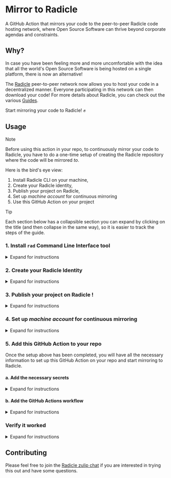 # Mirror to Radicle

A GitHub Action that mirrors your code to the peer-to-peer Radicle code hosting
network, where Open Source Software can thrive beyond corporate agendas and
constraints.

## Why?

In case you have been feeling more and more uncomfortable with the idea that all
the world's Open Source Software is being
hosted on a single platform, there is now an alternative!

The [Radicle](https://radicle.xyz) peer-to-peer network now allows you to host
your code in a decentralized manner. Everyone participating in this network can
then download your code! For more details about Radicle, you can check out the
various [Guides](https://radicle.xyz/guides).

Start mirroring your code to Radicle!  ✊

## Usage

> [!NOTE]
> Before using this action in your repo, to continuously
> mirror your code to Radicle, you have to do a one-time setup of creating
> the Radicle repository where the code will be mirrored *to*.

Here is the bird's eye view:

1. Install Radicle CLI on your machine,
1. Create your Radicle identity,
1. Publish your project on Radicle,
1. Set up _machine account_ for continuous mirroring
1. Use this GitHub Action on your project

> [!TIP]
> Each section below has a collapsible section you can expand 
> by clicking on the title (and then collapse in the same way), 
> so it is easier to track the steps of
> the guide. 


### 1. Install `rad` Command Line Interface tool

<details>
  <summary>Expand for instructions</summary>

This can be as easy as:

```shell
curl -sSf https://radicle.xyz/install | sh
```

Or visit [this page](https://radicle.xyz/guides/user#installation) for
other installation instructions.

</details>

### 2. Create your Radicle Identity

<details>
  <summary>Expand for instructions</summary>


Feel free to skip this step if you have previously created one.

```shell
rad auth
```

Once you fill in the details, the output should look like this:

```shell
$ rad auth

Initializing your radicle 👾 identity

✓ Enter your alias: yorgos
✓ Enter a passphrase: ********
✓ Creating your Ed25519 keypair...
✓ Adding your radicle key to ssh-agent...
✓ Your Radicle DID is did:key:z6MkrnXJWPndzPBxpBUaE3L3BnMeWpaQdT1V1FvkoCPFSFS3. This identifies your device. Run `rad self` to show it at all times.
✓ You're all set.
...
```

#### (Optionally) Publish your Radicle Identity on GitHub

One way to make your new identity known to your network is to publish it
on GitHub. If your connections trust your GitHub profile, they will know
they can trust this new identity as well.

Edit your "Social Profiles" section on GitHub to add a link to your
newly-created identity:

- run `rad self --did` and use the output in place of `$your_did_key` below
- Enter the following URL:
  `https://app.radicle.xyz/seeds/seed.radicle.garden/users/$your_did_key`

This will add a an `<a rel="me">` link on your github.com/$username page,
allowing everyone to _verify_ this is indeed your own key.

This is one way that you can tell your contacts that when they see
commits signed by your key in the Radicle network, it's really you.

_Of course, this implies trust in Microsoft / GitHub._

</details>



### 3. Publish your project on Radicle !

<details>
  <summary>Expand for instructions</summary>

In order to publish your project to Radicle, you'll need to start a Radicle
node on your machine, so that it can let other nodes in the network know
about your project.

```shell
# first, check whether you've already started your node
$ rad node status

# now, go ahead and start it! Don't worry, you can stop it later 
# with `rad node stop` 
$ rad node start 
```

If this doesn't work, or if you need more details on starting your node, 
see the [User Guide](https://radicle.xyz/guides/user#operate-nodes-smoothly).

Once your node is running, and it has connected to other nodes, you can go
ahead and publish your project, by announcing it to the network! 

Here is an example, publishing this very repo: 

```shell
$ git clone https://github.com/gsaslis/mirror-to-radicle
$ cd mirror-to-radicle 
$ rad init

Initializing radicle 👾 repository in <redacted>/projects/mirror-to-radicle..

✓ Name mirror-to-radicle
✓ Description A GitHub Action that mirrors your code to the peer-to-peer Radicle code hosting network, where Open Source Software can thrive beyond corporate agendas and constraints.
✓ Default branch main
✓ Visibility public
✓ Repository mirror-to-radicle created.

Your Repository ID (RID) is rad:z3pN2URJoxrZSrnwKoYtWrgfS8qLL.
You can show it any time by running `rad .` from this directory.

◣ Uploading to 2 peer(s) (8 KiB | 9 /s)✓ Repository successfully synced to z6MkscZMbsFa1b6kabLTobPpbT9sfHJGxKGzbDsMMMNNkKYb
◥ Uploading to 1 peer(s) (2 KiB | 2 /s)✓ Repository successfully synced to z6Mkeqfa5JWDhS7kqVJvc8avpEbBbGVHhWjpXj1EgE9uHMWp
✓ Repository successfully synced to z6MkqSwSCdG9KVb4HbwyU2gyGWXunWuy3T8YsvxMpnHbJX4u
◢ Uploading to 1 peer(s) (8 KiB | 5 /s)✓ Repository successfully synced to z6Mkmqogy2qEM2ummccUthFEaaHvyYmYBYh3dbe9W4ebScxo
✓ Repository successfully synced to 4 node(s).

Your repository has been synced to the network and is now discoverable by peers.
```

You should already be able to see that some permissive nodes are seeding your
project! Try visiting the below URL, replacing `$radicle-repository-id` 
for your own: 

`https://app.radicle.xyz/seeds/ash.radicle.garden/$radicle-repository-id` and
browse your repository on Radicle!

> [!TIP]
> **A Note on _Keeping_ your project online:** One of the nice
> things with Radicle is that peers can run nodes with a _permissive_
[policy](https://radicle.xyz/guides/seeder#a-permissive-seeding-policy), to
> help support the health of the network and the overall availability of
> Open Source Software (OSS) to the world at large.
> As long as a single permissive node exists on the network, you
> can rest assured that your project will be available to everyone else on the
> network. The more permissive nodes there are, the greater the resilience and
> availability of your project will be.
> 
>If you don't want / can't rely on permissive nodes, you can also [run your own
seed node](https://radicle.xyz/guides/seeder#running-your-node) to ensure
your project remains seeded.

</details>

### 4. Set up _machine account_ for continuous mirroring

<details>
  <summary>Expand for instructions</summary>

**Machine Account creation**

The next step, now that your project is already part of the Radicle network,
is to create another identity that can push to this project, on your behalf.

In Radicle, all code is signed by a private key. When you push your code to
GitHub, your commits may or may not be signed by a private key. However,
for them to be pushed to Radicle, they must be signed by a Radicle identity.

> [!NOTE]
> You already created a Radicle identity to publish your project. At the time
of writing this, **all identities on Radicle are meant to be used on a
single-device at a time**. (There is a lot of work happening to improve this in
the future). For this reason, you should keep the keys of the identity
you created on your laptop/desktop alone.

> Because this GitHub action will be running somewhere other than your laptop,
you need to create a 2nd Radicle identity, to be used essentially as
a _machine account_ by GitHub Actions.

To create this new identity, you'll just need to define a new folder where
its data will be stored. We use `~/.radicle_actions` in the example below.

```shell
$ export RAD_HOME=~/.radicle_actions
$ rad auth
```

The output, once you fill in the form, should look something like this:

```shell
Initializing your radicle 👾 identity

✓ Enter your alias: yorgos_actions
✓ Enter a passphrase: ********
✓ Creating your Ed25519 keypair...
✓ Adding your radicle key to ssh-agent...
✓ Your Radicle DID is did:key:z6MkqewxVQjPk8cSNJWxjYGmwZSu8tk1cwnb3Z8mQzXNMxnF. This identifies your device. Run `rad self` to show it at all times.
✓ You're all set.

To create a Radicle repository, run `rad init` from a Git repository with at least one commit.
To clone a repository, run `rad clone <rid>`. For example, `rad clone rad:z3gqcJUoA1n9HaHKufZs5FCSGazv5` clones the Radicle 'heartwood' repository.
To get a list of all commands, run `rad`.
```

Now go ahead and seed and fork the project from the machine account, so you
can authorize it in the next step. To do that, you first need to start the 
node with the machine account identity:

```shell
# you can run this in any path, you don't have to be in a specific folder 
$ export RAD_HOME=~/.radicle_actions
# start your node so you can clone the repo and create your /storage copy/
rad node start
```

Now you can go ahead and proceed with the fork. Remember to use your own 
`REPO_ID` when copy-pasting:

```shell
$ export REPO_ID=rad:z3pN2URJoxrZSrnwKoYtWrgfS8qLL
rad clone ${REPO_ID}
rad seed ${REPO_ID}
# this creates your own namespace in the git refs and is required so you can be 
# added to the project delegates 
rad fork ${REPO_ID}
```



**Machine Account authorization**

As the last setup step, it is time to authorize the _machine account_ you
created to sign and mirror your code from GitHub -> Radicle.

In Radicle, the users who have permissions on a project are called
`delegates`. To add your machine account as a delegate of the project you
created, you need a couple more bash commands:

```shell
# Need to act as the original author of the project (so we switch RAD_HOME) 
# This needs to run in the folder of your project
export RAD_HOME=~/.radicle
rad id update \
  --title "Add machine account" \
  --description "Adds machine account used by GitHub Actions for continuous mirroring" \
  --delegate $(RAD_HOME=~/.radicle_actions rad self --did) \
  --threshold 1
rad sync 
```

You are now ready to set up this GitHub action! See next section below 👇 

</details>

### 5. Add this GitHub Action to your repo

Once the setup above has been completed, you will have all the necessary
information to set up this GitHub Action
on your repo and start mirroring to Radicle.

#### a. Add the necessary secrets

<details>
  <summary>Expand for instructions</summary>

With the GitHub CLI: 

```shell
export PASSPHRASE=<THE_PASSPHRASE_YOU_FILLED_IN_WHEN_CREATING_THE_MACHINE_ACCOUNT>
export RAD_HOME=~/.radicle_actions
gh secret set RADICLE_IDENTITY_ALIAS --env radicle <  rad self --alias
gh secret set RADICLE_IDENTITY_PASSPHRASE --env radicle < ${PASSPHRASE}
gh secret set RADICLE_IDENTITY_PRIVATE_KEY --env radicle < cat ~/.radicle_actions/keys/radicle | base64
gh secret set RADICLE_IDENTITY_PUBLIC_KEY --env radicle < cat ~/.radicle_actions/keys/radicle.pub | base64

```

<details>
  <summary>... or click here to expand the <b>manual setup</b> steps, if you 
  prefer not to use the GitHub CLI</summary>

First, create the necessary `Environment` (e.g. a new one, called `radicle`),  
by visiting the below URL:

`https://github.com/$github_user_or_org/$project/settings/environments`

> [!WARNING]
> If you are using GitHub Free, environment secrets are only available in 
> public repositories, so if you're trying to mirror a private project to 
> Radicle and you don't have this option available, you can just create 
> ordinary Repository secrets.

Within this environment, you will need to create 4 secrets:

- `RADICLE_IDENTITY_ALIAS`: the alias you used when creating the GitHub Actions
  machine account. In the example above,
  this was `yorgos_actions`.
- `RADICLE_IDENTITY_PASSPHRASE`: the passphrase you used to protect the private
  key of the GitHub Actions machine account. In case you left the passphrase 
  empty, you can skip this secret.
- `RADICLE_IDENTITY_PRIVATE_KEY`: the **base64-encoded format** of the private
  key of the GitHub Actions machine account. You
  can get this with, e.g. `cat ~/.radicle_actions/keys/radicle | base64`
- `RADICLE_IDENTITY_PUBLIC_KEY`: the **base64-encoded format** of the public key
  of the GitHub Actions machine account. You
  can get this with, e.g. `cat ~/.radicle_actions/keys/radicle.pub | base64`

<img src="/assets/github_environment_with_secrets.png" alt="Prefer Environment secrets, so you can reuse your machine account on other projects" width="400">

> [!NOTE]
> It is also possible to create these 4 secrets as project-specific secrets, 
> but that would require you to recreate them for each project you want to 
> mirror to Radicle. You can find more documentation about Environment secrets
> [here](https://docs.github.com/en/actions/managing-workflow-runs-and-deployments/managing-deployments/managing-environments-for-deployment#environment-secrets),


Once those are set up, run, head on over to your project's Actions Secrets and 
create the remaining 2 secrets:

<img src="/assets/github_project_actions_secrets.png" alt="The Secrets on your project settings" width="400">


- `RADICLE_PROJECT_NAME`: the project name you assigned to this project when you
  ran `rad init`. You can also find this by running `rad inspect --payload` 
  inside the folder of your radicle project. 
- `RADICLE_REPOSITORY_ID`: the repository id that you got after you created. You
  can also find this by running `rad .` inside the folder of your radicle 
  project.

</details>

</details>

#### b. Add the GitHub Actions workflow

<details>
  <summary>Expand for instructions</summary>

As the final step, you'll need to create a new file in your project's 
`.github/workflows/` folder - say `.github/workflows/radicle.yaml` - to store
this new workflow:

```shell
# inside your project folder 
mkdir -p .github/workflows
touch .github/workflows/radicle.yaml
```

Now paste the below workflow in the file you just created:

```yaml
name: Mirror to Radicle

# Controls when the workflow will run
on:
  push:

  # Allows you to run this workflow manually from the Actions tab
  workflow_dispatch:

jobs:
  build:
    runs-on: ubuntu-latest

    steps:

      - id: mirror
        uses: gsaslis/mirror-to-radicle@v0.1.0
        with:
          radicle-identity-alias: "${{ secrets.RADICLE_IDENTITY_ALIAS }}"
          radicle-identity-passphrase: "${{ secrets.RADICLE_IDENTITY_PASSPHRASE }}"
          radicle-identity-private-key: "${{ secrets.RADICLE_IDENTITY_PRIVATE_KEY }}"
          radicle-identity-public-key: "${{ secrets.RADICLE_IDENTITY_PUBLIC_KEY }}"
          radicle-project-name: "${{ secrets.RADICLE_PROJECT_NAME }}"
          radicle-repository-id: "${{ secrets.RADICLE_REPOSITORY_ID }}"
```

Commit and push this code in a new branch, opening a PR so you can check whether 
the workflow runs successfully: 

```shell
# in the folder of the cloned repo from github
git checkout -b feat/mirror-to-radicle
git add .github/workflows/radicle.yaml
git commit -m 'Enable mirroring to Radicle'
git push
```

Open a PR with this change from the GitHub web UI, or, if you have the CLI
installed:

```shell
# in the folder of the cloned repo from github
gh pr create --fill
```

</details>

### Verify it worked

<details>
  <summary>Expand for instructions</summary>

You should now be able to open the PR, visit the Checks tab and check whether
the job has run successfully. 

If it has, you can try visiting:
https://app.radicle.xyz/seeds/ash.radicle.garden/$radicle-repository-id and you 
should be able to see even this latest 

> [!NOTE]
> `ash.radicle.garden` is just one of the permissive nodes seeding content to 
> support the Radicle network. Please feel free to run your own node to seed 
> this repo. 

> [!TIP]
> Reach out to us on Zulip (see below), if you'd like to have your repos 
> seeded by an additional node (gratis! ;) ).  

</details>

## Contributing

Please feel free to join
the [Radicle zulip chat](https://radicle.zulipchat.com/#narrow/channel/369873-support)
if you are interested in trying this out and have some questions.  